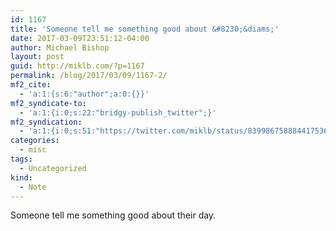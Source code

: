 ```yaml
---
id: 1167
title: 'Someone tell me something good about &#8230;&diams;'
date: 2017-03-09T23:51:12-04:00
author: Michael Bishop
layout: post
guid: http://miklb.com/?p=1167
permalink: /blog/2017/03/09/1167-2/
mf2_cite:
  - 'a:1:{s:6:"author";a:0:{}}'
mf2_syndicate-to:
  - 'a:1:{i:0;s:22:"bridgy-publish_twitter";}'
mf2_syndication:
  - 'a:1:{i:0;s:51:"https://twitter.com/miklb/status/839986758884417536";}'
categories:
  - misc
tags:
  - Uncategorized
kind:
  - Note
---
```

Someone tell me something good about their day. 
